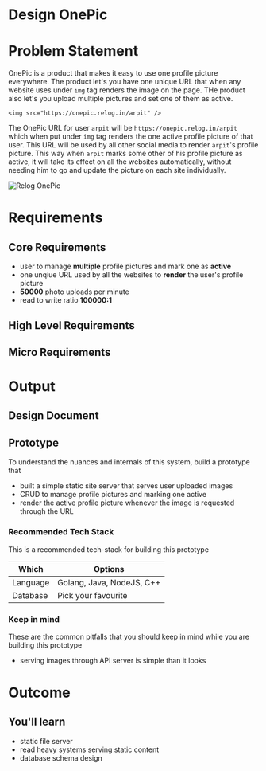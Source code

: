 Design OnePic
===

<!--ts-->
<!--te-->

# Problem Statement

OnePic is a product that makes it easy to use one profile picture everywhere. The product let's you have one unique URL that when any website uses under `img` tag renders the image on the page. THe product also let's you upload multiple pictures and set one of them as active.

```
<img src="https://onepic.relog.in/arpit" />
```

The OnePic URL for user `arpit` will be `https://onepic.relog.in/arpit` which when put under `img` tag renders the one active profile picture of that user. This URL will be used by all other social media to render `arpit`'s profile picture. This way when `arpit` marks some other of his profile picture as active, it will take its effect on all the websites automatically, without needing him to go and update the picture on each site individually.

![Relog OnePic](https://user-images.githubusercontent.com/4745789/139574973-6bd4202d-4256-44a1-bbbd-271f9c3b745b.png)

# Requirements

## Core Requirements

 - user to manage **multiple** profile pictures and mark one as **active**
 - one unqiue URL used by all the websites to **render** the user's profile picture
 - **50000** photo uploads per minute
 - read to write ratio **100000:1**

##  High Level Requirements
<!--hs-->
<!--he-->

##  Micro Requirements
<!--ms-->
<!--me-->

# Output

## Design Document
<!--ds-->
<!--de-->

## Prototype

To understand the nuances and internals of this system, build a prototype that

- built a simple static site server that serves user uploaded images
- CRUD to manage profile pictures and marking one active
- render the active profile picture whenever the image is requested through the URL

###  Recommended Tech Stack

This is a recommended tech-stack for building this prototype

|Which|Options|
|-----|-----|
|Language|Golang, Java, NodeJS, C++|
|Database|Pick your favourite|

###  Keep in mind

These are the common pitfalls that you should keep in mind while you are building this prototype

- serving images through API server is simple than it looks

# Outcome

##  You'll learn

- static file server
- read heavy systems serving static content
- database schema design

<!--fs-->
<!--fe-->
